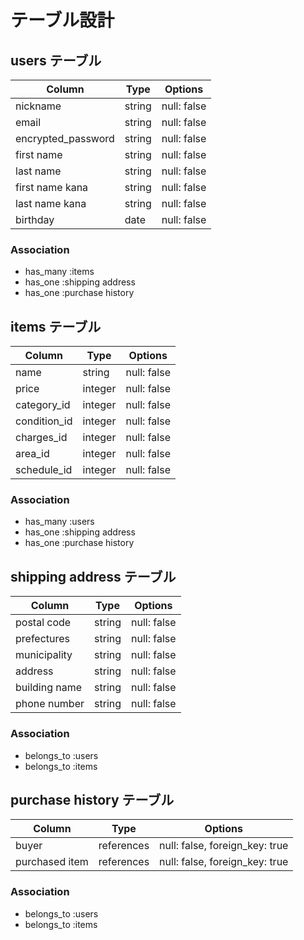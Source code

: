 # テーブル設計

## users テーブル

| Column             | Type   | Options     |
| ------------------ | ------ | ----------- |
| nickname           | string | null: false |
| email              | string | null: false |
| encrypted_password | string | null: false |
| first name         | string | null: false |
| last name          | string | null: false |
| first name kana    | string | null: false |
| last name kana     | string | null: false |
| birthday           | date   | null: false |

### Association

- has_many :items
- has_one :shipping address
- has_one :purchase history

## items テーブル

| Column       | Type    | Options     |
| ------------ | ------- | ----------- |
| name         | string  | null: false |
| price        | integer | null: false |
| category_id  | integer | null: false |
| condition_id | integer | null: false |
| charges_id   | integer | null: false |
| area_id      | integer | null: false |
| schedule_id  | integer | null: false |

### Association

- has_many :users
- has_one :shipping address
- has_one :purchase history

## shipping address テーブル

| Column        | Type   | Options     |
| ------------- | ------ | ----------- |
| postal code   | string | null: false |
| prefectures   | string | null: false |
| municipality  | string | null: false |
| address       | string | null: false |
| building name | string | null: false |
| phone number  | string | null: false |

### Association

- belongs_to :users
- belongs_to :items

##  purchase history テーブル

| Column          | Type       | Options                        |
| --------------- | ---------- | ------------------------------ |
| buyer           | references | null: false, foreign_key: true |
| purchased item  | references | null: false,  foreign_key: true|

### Association

- belongs_to :users
- belongs_to :items